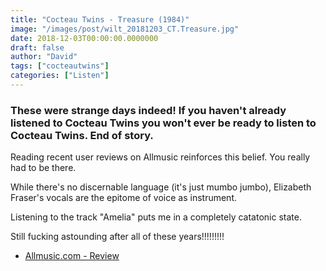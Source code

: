 ```yaml
---
title: "Cocteau Twins - Treasure (1984)"
image: "/images/post/wilt_20181203_CT.Treasure.jpg"
date: 2018-12-03T00:00:00.0000000
draft: false
author: "David"
tags: ["cocteautwins"]
categories: ["Listen"]
---
```

### These were strange days indeed! If you haven't already listened to Cocteau Twins you won't ever be ready to listen to Cocteau Twins. End of story.

 Reading recent user reviews on Allmusic reinforces this belief. You really had to be there. 

 While there's no discernable language (it's just mumbo jumbo), Elizabeth Fraser's vocals are the epitome of voice as instrument.

 Listening to the track "Amelia" puts me in a completely catatonic state.

 Still fucking astounding after all of these years!!!!!!!!!

-  [Allmusic.com - Review](https://www.allmusic.com/album/treasure-mw0000189535)